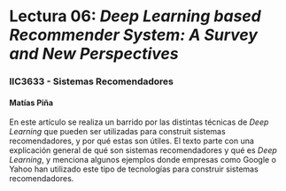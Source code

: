 # Lectura 06: *Deep Learning based Recommender System: A Survey and New Perspectives*
### IIC3633 - Sistemas Recomendadores
#### Matías Piña

En este artículo se realiza un barrido por las distintas técnicas de *Deep Learning* que pueden ser utilizadas para construit sistemas recomendadores, y por qué estas son útiles. El texto parte con una explicación general de qué son sistemas recomendadores y qué es *Deep Learning*, y menciona algunos ejemplos donde empresas como Google o Yahoo han utilizado este tipo de tecnologías para construir sistemas recomendadores.

